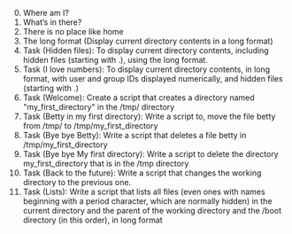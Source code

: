 0. Where am I?
1. What’s in there?
2. There is no place like home
3. The long format (Display current directory contents in a long format)
4. Task (Hidden files): To display current directory contents, including hidden files (starting with .), using the long format.
5. Task (I love numbers): To display current directory contents, in long format, with user and group IDs displayed numerically, and hidden files (starting with .)
6. Task (Welcome): Create a script that creates a directory named "my_first_directory" in the /tmp/ directory
7. Task (Betty in my first directory): Write a script to, move the file betty from /tmp/ to /tmp/my_first_directory
8. Task (Bye bye Betty): Write a script that deletes a file betty in /tmp/my_first_directory
9. Task (Bye bye My first directory): Write a script to delete the directory my_first_directory that is in the /tmp directory
10. Task (Back to the future): Write a script that changes the working directory to the previous one.
11. Task (Lists): Write a script that lists all files (even ones with names beginning with a period character, which are normally hidden) in the current directory and the parent of the working directory and the /boot directory (in this order), in long format

